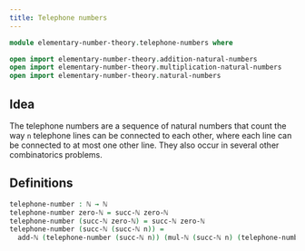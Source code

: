 ```yaml
---
title: Telephone numbers
---
```


```agda
module elementary-number-theory.telephone-numbers where

open import elementary-number-theory.addition-natural-numbers
open import elementary-number-theory.multiplication-natural-numbers
open import elementary-number-theory.natural-numbers
```

## Idea

The telephone numbers are a sequence of natural numbers that count the way `n` telephone lines can be connected to each other, where each line can be connected to at most one other line. They also occur in several other combinatorics problems.

## Definitions

```agda
telephone-number : ℕ → ℕ
telephone-number zero-ℕ = succ-ℕ zero-ℕ
telephone-number (succ-ℕ zero-ℕ) = succ-ℕ zero-ℕ
telephone-number (succ-ℕ (succ-ℕ n)) =
  add-ℕ (telephone-number (succ-ℕ n)) (mul-ℕ (succ-ℕ n) (telephone-number n))
```
